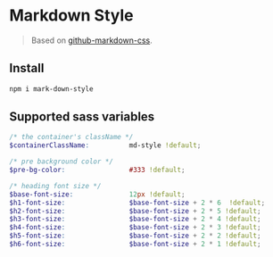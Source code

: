 # Markdown Style

> Based on [github-markdown-css](https://github.com/sindresorhus/github-markdown-css).

## Install
```bash
npm i mark-down-style
```

## Supported sass variables
```scss
/* the container's className */
$containerClassName:          md-style !default;

/* pre background color */
$pre-bg-color:                #333 !default;

/* heading font size */
$base-font-size:              12px !default;
$h1-font-size:                $base-font-size + 2 * 6  !default;
$h2-font-size:                $base-font-size + 2 * 5 !default;
$h3-font-size:                $base-font-size + 2 * 4 !default;
$h4-font-size:                $base-font-size + 2 * 3 !default;
$h5-font-size:                $base-font-size + 2 * 2 !default;
$h6-font-size:                $base-font-size + 2 * 1 !default;
```
